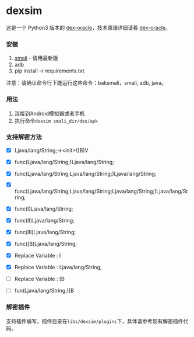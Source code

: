 # dexsim

这是一个 Python3 版本的 [dex-oracle](https://github.com/CalebFenton/dex-oracle)，技术原理详细请看 [dex-oracle](https://github.com/CalebFenton/dex-oracle)。

### 安装

1. [smali](https://github.com/JesusFreke/smali) - 请用最新版
2. adb
3. pip install -r requirements.txt

注意：请确认命令行下能运行这些命令：baksmali，smali, adb, java。

### 用法

1. 连接到Android模拟器或者手机
2. 执行命令`dexsim smali_dir/dex/apk`

### 支持解密方法
- [x] Ljava/lang/String;->\<init>([B)V
- [x] func(Ljava/lang/String;)Ljava/lang/String;
- [x] func(Ljava/lang/String;Ljava/lang/String;)Ljava/lang/String;
- [x] func(Ljava/lang/String;Ljava/lang/String;Ljava/lang/String;)Ljava/lang/String;
- [x] func(I)Ljava/lang/String;
- [x] func(II)Ljava/lang/String;
- [x] func(III)Ljava/lang/String;
- [x] func([B)Ljava/lang/String;
- [x] Replace Variable : I
- [x] Replace Variable : Ljava/lang/String;
- [ ] Replace Variable : [B
- [ ] fun(Ljava/lang/String;)[B


### 解密插件

支持插件编写。插件目录在`libs/dexsim/plugins`下，具体请参考现有解密插件代码。
